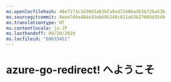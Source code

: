 ```yaml
---
ms.openlocfilehash: 48e7173c3d39d3a83bfa9ad72606ad53b72ba53b
ms.sourcegitcommit: 4eee7d9a484e35eb695248c011a63b27603d354b
ms.translationtype: HT
ms.contentlocale: ja-JP
ms.lasthandoff: 08/20/2019
ms.locfileid: "69633451"
---
```

# <a name="welcome-to-azure-go-redirect"></a>azure-go-redirect! へようこそ